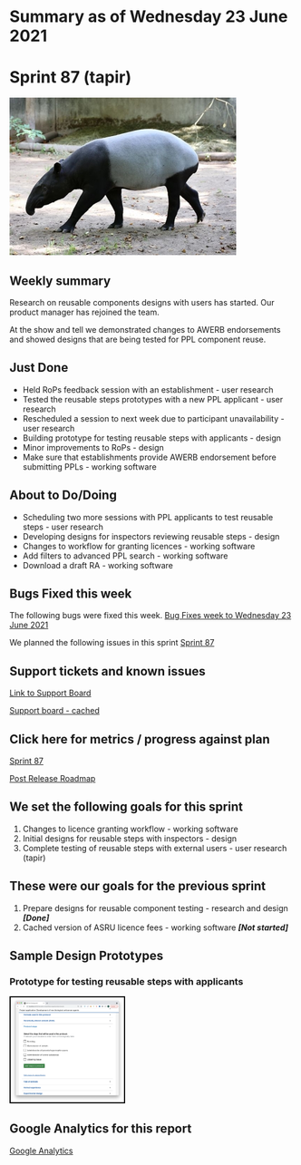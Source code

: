 # Summary as of Wednesday 23 June 2021 

# Sprint 87 (tapir)

![Malayan Tapir](graphs/MalayanTapir.jpg)


## Weekly summary
Research on reusable components designs with users has started. Our product manager has rejoined the team.

At the show and tell we demonstrated changes to AWERB endorsements and showed designs that are being tested for PPL component reuse.

## Just Done
* Held RoPs feedback session with an establishment - user research
* Tested the reusable steps prototypes with a new PPL applicant - user research
* Rescheduled a session to next week due to participant unavailability - user research
* Building prototype for testing reusable steps with applicants - design
* Minor improvements to RoPs - design
* Make sure that establishments provide AWERB endorsement before submitting PPLs - working software

## About to Do/Doing
* Scheduling two more sessions with PPL applicants to test reusable steps - user research
* Developing designs for inspectors reviewing reusable steps - design
* Changes to workflow for granting licences - working software
* Add filters to advanced PPL search - working software
* Download a draft RA - working software

## Bugs Fixed this week
The following bugs were fixed this week.
[Bug Fixes week to Wednesday 23 June 2021](graphs/bugs23062021.png)

We planned the following issues in this sprint 
[Sprint 87](graphs/sprint23062021.png)

## Support tickets and known issues
[Link to Support Board](https://collaboration.homeoffice.gov.uk/jira/secure/RapidBoard.jspa?rapidView=1717&selectedIssue=ASSB-253)

[Support board - cached](graphs/supportBoard23062021.png)

## Click here for metrics / progress against plan
[Sprint 87](graphs/progress23062021.png)

[Post Release Roadmap](graphs/roadmap23062021.png)

## We set the following goals for this sprint
1. Changes to licence granting workflow - working software 
2. Initial designs for reusable steps with inspectors - design 
3. Complete testing of reusable steps with external users - user research (tapir)

## These were our goals for the previous sprint
1. Prepare designs for reusable component testing - research and design ***[Done]***
2. Cached version of ASRU licence fees - working software ***[Not started]***

## Sample Design Prototypes
### Prototype for testing reusable steps with applicants
<a href="graphs/proto1_23062021.png"><img src="graphs/proto1_23062021.png" alt="HTML5 Icon" width="200" style="border:2px solid black"></a>
<br>


## Google Analytics for this report
[Google Analytics](graphs/GA23062021.png)

